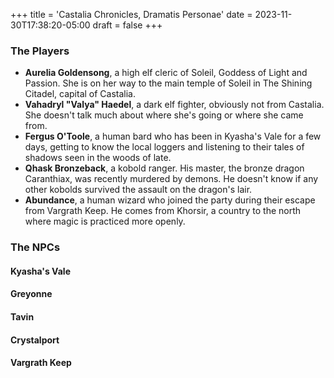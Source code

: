 +++
title = 'Castalia Chronicles, Dramatis Personae'
date = 2023-11-30T17:38:20-05:00
draft = false
+++

### The Players

- **Aurelia Goldensong**, a high elf cleric of Soleil, Goddess of Light and Passion. She is on her way to the main temple of Soleil in The Shining Citadel, capital of Castalia.
- **Vahadryl "Valya" Haedel**, a dark elf fighter, obviously not from Castalia. She doesn't talk much about where she's going or where she came from.
- **Fergus O'Toole**, a human bard who has been in Kyasha's Vale for a few days, getting to know the local loggers and listening to their tales of shadows seen in the woods of late.
- **Qhask Bronzeback**, a kobold ranger. His master, the bronze dragon Caranthiax, was recently murdered by demons. He doesn't know if any other kobolds survived the assault on the dragon's lair.
- **Abundance**, a human wizard who joined the party during their escape from Vargrath Keep. He comes from Khorsir, a country to the north where magic is practiced more openly.

### The NPCs

#### Kyasha's Vale

#### Greyonne

#### Tavin

#### Crystalport

#### Vargrath Keep


